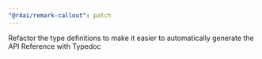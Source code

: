 ```yaml
---
"@r4ai/remark-callout": patch
---
```


Refactor the type definitions to make it easier to automatically generate the API Reference with Typedoc
